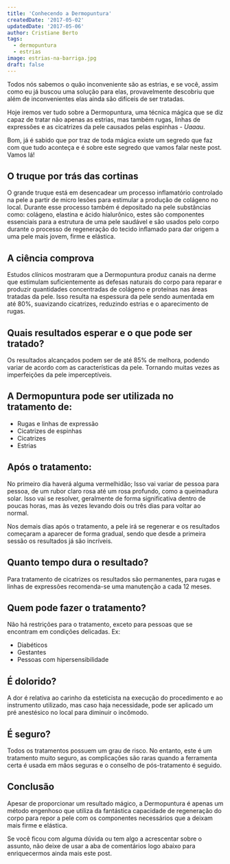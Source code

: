 ```yaml
---
title: 'Conhecendo a Dermopuntura'
createdDate: '2017-05-02'
updatedDate: '2017-05-06'
author: Cristiane Berto
tags:
  - dermopuntura
  - estrias
image: estrias-na-barriga.jpg
draft: false
---
```




Todos nós sabemos o quão inconveniente são as estrias, e se você, assim como eu já buscou uma solução para elas, provavelmente descobriu que além de inconvenientes elas ainda são difíceis de ser tratadas.

Hoje iremos ver tudo sobre a Dermopuntura, uma técnica mágica que se diz capaz de tratar não apenas as estrias, mas também rugas, linhas de expressões e as cicatrizes da pele causados pelas espinhas - _Uaaau_.

Bom, já é sabido que por traz de toda mágica existe um segredo que faz com que tudo aconteça e é sobre este segredo que vamos falar neste post. Vamos lá!

## O truque por trás das cortinas

O grande truque está em desencadear um processo inflamatório controlado na pele a partir de micro lesões para estimular a produção de colágeno no local. Durante esse processo também é depositado na pele substâncias como: colágeno, elastina e ácido hialurônico, estes são componentes essenciais para a estrutura de uma pele saudável e são usados pelo corpo durante o processo de regeneração do tecido inflamado para dar origem a uma pele mais jovem, firme e elástica.

## A ciência comprova

Estudos clínicos mostraram que a Dermopuntura produz canais na derme que estimulam suficientemente as defesas naturais do corpo para reparar e produzir quantidades concentradas de colágeno e proteínas nas áreas tratadas da pele. Isso resulta na espessura da pele sendo aumentada em até 80%, suavizando cicatrizes, reduzindo estrias e o aparecimento de rugas.

## Quais resultados esperar e o que pode ser tratado?

Os resultados alcançados podem ser de até 85% de melhora, podendo variar de acordo com as características da pele. Tornando muitas vezes as imperfeições da pele imperceptíveis.

##  A Dermopuntura pode ser utilizada no tratamento de:

  * Rugas e linhas de expressão
  * Cicatrizes de espinhas
  * Cicatrizes
  * Estrias

##  Após o tratamento:

No primeiro dia haverá alguma vermelhidão; Isso vai variar de pessoa para pessoa, de um rubor claro rosa até um rosa profundo, como a queimadura solar. Isso vai se resolver, geralmente de forma significativa dentro de poucas horas, mas às vezes levando dois ou três dias para voltar ao normal.

Nos demais dias após o tratamento, a pele irá se regenerar e os resultados começaram a aparecer de forma gradual, sendo que desde a primeira sessão os resultados já são incríveis.

##  Quanto tempo dura o resultado?

Para tratamento de cicatrizes os resultados são permanentes, para rugas e linhas de expressões recomenda-se uma manutenção a cada 12 meses.

## Quem pode fazer o tratamento?

Não há restrições para o tratamento, exceto para pessoas que se encontram em condições delicadas. Ex:

  *  Diabéticos
  *  Gestantes
  *  Pessoas com hipersensibilidade

## É dolorido?

A dor é relativa ao carinho da esteticista na execução do procedimento e ao instrumento utilizado, mas caso haja necessidade, pode ser aplicado um pré anestésico no local para diminuir o incômodo.

## É seguro?

Todos os tratamentos possuem um grau de risco. No entanto, este é um tratamento muito seguro, as complicações são raras quando a ferramenta certa é usada em mãos seguras e o conselho de pós-tratamento é seguido.

## Conclusão

Apesar de proporcionar um resultado mágico, a Dermopuntura é apenas um método engenhoso que utiliza da fantástica capacidade de regeneração do corpo para repor a pele com os componentes necessários que a deixam mais firme e elástica.

Se você ficou com alguma dúvida ou tem algo a acrescentar sobre o assunto, não deixe de usar a aba de comentários logo abaixo para enriquecermos ainda mais este post.
